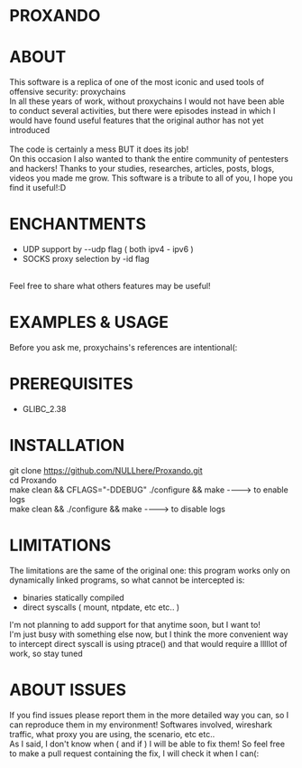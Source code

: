 # PROXANDO



# ABOUT


This software is a replica of one of the most iconic and used tools of offensive security: proxychains<br>
In all these years of work, without proxychains I would not have been able to conduct several activities, but there were episodes instead in which I would have found useful features that the original author has not yet introduced
<br>
<br>
The code is certainly a mess BUT it does its job! <br>
On this occasion I also wanted to thank the entire community of pentesters and hackers! Thanks to your studies, researches, articles, posts, blogs, videos you made me grow. This software is a tribute to all of you, I hope you find it useful!:D<br>

# ENCHANTMENTS

- UDP support by --udp flag ( both ipv4 - ipv6 )<br>
- SOCKS proxy selection by -id flag<br>
<br>
Feel free to share what others features may be useful!<br>




# EXAMPLES & USAGE

Before you ask me, proxychains's references are intentional(:<br>







# PREREQUISITES

- GLIBC_2.38<br>



# INSTALLATION

git clone https://github.com/NULLhere/Proxando.git<br>
cd Proxando<br>
make clean && CFLAGS="-DDEBUG" ./configure && make ----> to enable logs <br>
make clean && ./configure && make		               ----> to disable logs<br>


# LIMITATIONS

The limitations are the same of the original one: this program works only on dynamically linked programs, so what cannot be intercepted is:
- binaries statically compiled
- direct syscalls ( mount, ntpdate, etc etc.. )

I'm not planning to add support for that anytime soon, but I want to!<br>
I'm just busy with something else now, but I think the more convenient way to intercept direct syscall is using ptrace() and that would require a lllllot of work, so stay tuned<br>



# ABOUT ISSUES

If you find issues please report them in the more detailed way you can, so I can reproduce them in my environment! Softwares involved, wireshark traffic, what proxy you are using, the scenario, etc etc.. <br>
As I said, I don't know when ( and if ) I will be able to fix them! So feel free to make a pull request containing the fix, I will check it when I can(:<br>
